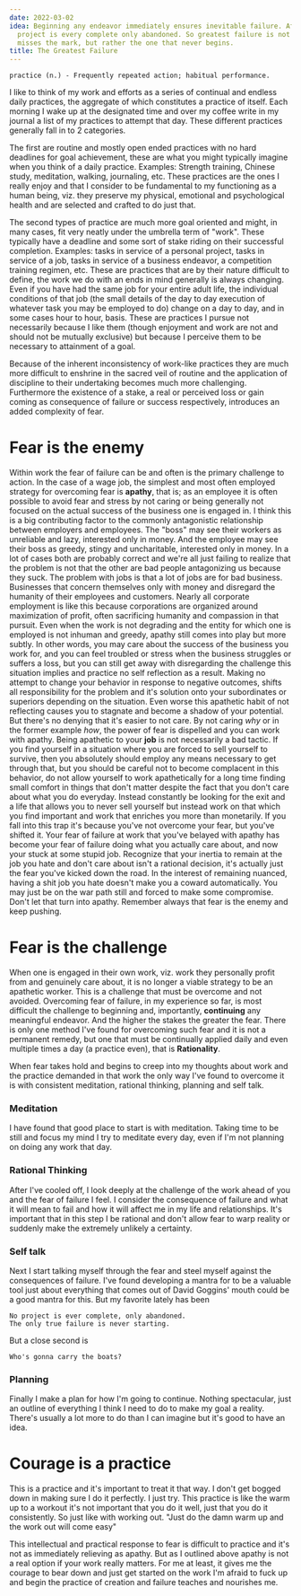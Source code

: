 ```yaml
---
date: 2022-03-02
idea: Beginning any endeavor immediately ensures inevitable failure. After all no
  project is every complete only abandoned. So greatest failure is not the one that
  misses the mark, but rather the one that never begins.
title: The Greatest Failure
---
```



```
practice (n.) - Frequently repeated action; habitual performance.
```

I like to think of my work and efforts as a series of continual and endless daily practices, the aggregate of which
constitutes a practice of itself.  Each morning I wake up at the designated time and over my coffee write in my journal
a list of my practices to attempt that day. These different practices generally fall in to 2 categories.

The first are routine and mostly open ended practices with no hard deadlines for goal achievement, these are what you
might typically imagine when you think of a daily practice. Examples: Strength training, Chinese study, meditation,
walking, journaling, etc. These practices are the ones I really enjoy and that I consider to be fundamental to my
functioning as a human being, viz. they preserve my physical, emotional and psychological health and are selected and
crafted to do just that.

The second types of practice are much more goal oriented and might, in many cases, fit very neatly under the umbrella
term of "work". These typically have a deadline and some sort of stake riding on their successful completion. Examples:
tasks in service of a personal project, tasks in service of a job, tasks in service of a business endeavor, a
competition training regimen, etc.  These are practices that are by their nature difficult to define, the work we do
with an ends in mind generally is always changing. Even if you have had the same job for your entire adult life, the
individual conditions of that job (the small details of the day to day execution of whatever task you may be employed to
do) change on a day to day, and in some cases hour to hour, basis. These are practices I pursue not necessarily because
I like them (though enjoyment and work are not and should not be mutually exclusive) but because I perceive them to be
necessary to attainment of a goal.

Because of the inherent inconsistency of work-like practices they are much more difficult to enshrine in the sacred veil
of routine and the application of discipline to their undertaking becomes much more challenging. Furthermore the
existence of a stake, a real or perceived loss or gain coming as consequence of failure or success respectively,
introduces an added complexity of fear.

# Fear is the enemy

Within work the fear of failure can be and often is the primary challenge to action. In the case of a wage job, the
simplest and most often employed strategy for overcoming fear is **apathy**, that is; as an employee it is often
possible to avoid fear and stress by not caring or being generally not focused on the actual success of the business one
is engaged in. I think this is a big contributing factor to the commonly antagonistic relationship between employers and
employees. The "boss" may see their workers as unreliable and lazy, interested only in money. And the employee may see
their boss as greedy, stingy and uncharitable, interested only in money. In a lot of cases both are probably correct and
we're all just failing to realize that the problem is not that the other are bad people antagonizing us because they
suck. The problem with jobs is that a lot of jobs are for bad business. Businesses that concern themselves only with
money and disregard the humanity of their employees and customers. Nearly all corporate employment is like this because
corporations are organized around maximization of profit, often sacrificing humanity and compassion in that pursuit.
Even when the work is not degrading and the entity for which one is employed is not inhuman and greedy, apathy still
comes into play but more subtly. In other words, you may care about the success of the business you work for, and you
can feel troubled or stress when the business struggles or suffers a loss, but you can still get away with disregarding
the challenge this situation implies and practice no self reflection as a result. Making no attempt to change your
behavior in response to negative outcomes, shifts all responsibility for the problem and it's solution onto your
subordinates or superiors depending on the situation. Even worse this apathetic habit of not reflecting causes you to
stagnate and become a shadow of your potential. But there's no denying that it's easier to not care. By not caring *why*
or in the former example *how*, the power of fear is dispelled and you can work with apathy.  Being apathetic to your
**job** is not necessarily a bad tactic. If you find yourself in a situation where you are forced to sell yourself to
survive, then you absolutely should employ any means necessary to get through that, but you should be careful not to
become complacent in this behavior, do not allow yourself to work apathetically for a long time finding small comfort in
things that don't matter despite the fact that you don't care about what you do everyday. Instead constantly be looking
for the exit and a life that allows you to never sell yourself but instead work on that which you find important and
work that enriches you more than monetarily. If you fall into this trap it's because you've not overcome your fear, but
you've shifted it. Your fear of failure at work that you've belayed with apathy has become your fear of failure doing
what you actually care about, and now your stuck at some stupid job. Recognize that your inertia to remain at the job
you hate and don't care about isn't a rational decision, it's actually just the fear you've kicked down the road.
In the interest of remaining nuanced, having a shit job you hate doesn't make you a coward automatically. You may just
be on the war path still and forced to make some compromise. Don't let that turn into apathy. Remember always that fear
is the enemy and keep pushing.

# Fear is the challenge

When one is engaged in their own work, viz. work they personally profit from and genuinely care about, it is no longer a
viable strategy to be an apathetic worker. This is a challenge that must be overcome and not avoided. Overcoming fear of
failure, in my experience so far, is most difficult the challenge to beginning and, importantly, **continuing** any
meaningful endeavor. And the higher the stakes the greater the fear.  There is only one method I've found for overcoming
such fear and it is not a permanent remedy, but one that must be continually applied daily and even multiple times a day
(a practice even), that is **Rationality**.

When fear takes hold and begins to creep into my thoughts about work and the practice demanded in that work the only
way I've found to overcome it is with consistent meditation, rational thinking, planning and self talk.

### Meditation

I have found that good place to start is with meditation. Taking time to be still and focus my mind
I try to meditate every day, even if I'm not planning on doing any work that day.

### Rational Thinking

After I've cooled off, I look deeply at the challenge of the work ahead of you and the fear of failure I feel. I
consider the consequence of failure and what it will mean to fail and how it will affect me in my life and
relationships. It's important that in this step I be rational and don't allow fear to warp reality or suddenly make the
extremely unlikely a certainty.


### Self talk

Next I start talking myself through the fear and steel myself against the consequences of failure. I've found developing
a mantra for to be a valuable tool just about everything that comes out of David Goggins' mouth could be a good mantra
for this. But my favorite lately has been

```
No project is ever complete, only abandoned.
The only true failure is never starting.
```

But a close second is

```
Who's gonna carry the boats?
```


### Planning

Finally I make a plan for how I'm going to continue. Nothing spectacular, just an outline of everything I think I need
to do to make my goal a reality. There's usually a lot more to do than I can imagine but it's good to have an idea.


# Courage is a practice

This is a practice and it's important to treat it that way. I don't get bogged down in making sure I do it perfectly. I
just try. This practice is like the warm up to a workout it's not important that you do it well, just that you do it
consistently. So just like with working out. "Just do the damn warm up and the work out will come easy"

This intellectual and practical response to fear is difficult to practice and it's not as immediately relieving as
apathy. But as I outlined above apathy is not a real option if your work really matters.  For me at least, it gives me
the courage to bear down and just get started on the work I'm afraid to fuck up and begin the practice of creation and
failure teaches and nourishes me.
